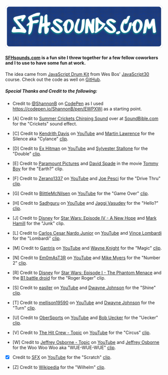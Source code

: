 ![alt text](https://github.com/nicksocha/sfhsounds-com/blob/master/images/sfhsounds-com.png?raw=true)

#### [SFHsounds.com](https://sfhsounds.com) is a fun site I threw together for a few fellow coworkers and I to use to have some fun at work.

The idea came from [JavaScript Drum Kit](https://www.youtube.com/watch?v=VuN8qwZoego) from Wes Bos' [JavaScript30](https://javascript30.com/) course. Check out the code as well on [GitHub](https://github.com/wesbos/JavaScript30/tree/master/01%20-%20JavaScript%20Drum%20Kit).

##### Special Thanks and Credit to the following:

- Credit to [@ShannonB](https://codepen.io/ShannonB/) on [CodePen](https://codepen.io/) as I used https://codepen.io/ShannonB/pen/EWPXWj as a starting point.

- [A] Credit to [Summer Crickets Chirping Sound](http://soundbible.com/295-Summer-Crickets-Chirping.html) over at [SoundBible.com](http://soundbible.com/) for the "Crickets" sound effect.

- [C] Credit to [Kendrith Davis](https://www.youtube.com/channel/UC3S1P9zHTXUb7MBxkho5s_w) on [YouTube](https://www.youtube.com/) and [Martin Lawrence](https://en.wikipedia.org/wiki/Martin_Lawrence) for the Silence aka "Cylance" [clip](https://www.youtube.com/watch?v=jrw_zRBWeZA).

- [D] Credit to [Ex Hitman](https://www.youtube.com/channel/UCO3Fjw1TKs_1LdyAVIWSMFg) on [YouTube](https://www.youtube.com/) and [Sylvester Stallone](https://en.wikipedia.org/wiki/Sylvester_Stallone) for the "Double" [clip](https://youtu.be/2NsjFfdQKLU?t=101).

- [E] Credit to [Paramount Pictures](https://en.wikipedia.org/wiki/Paramount_Pictures) and [David Spade](https://en.wikipedia.org/wiki/David_Spade) in the movie [Tommy Boy](https://en.wikipedia.org/wiki/Tommy_Boy) for the "Earth?" clip.

- [F] Credit to [Zerano1337](https://www.youtube.com/channel/UC3HIfJ_7F0VBvk_ijQ2ExlQ) on [YouTube](https://www.youtube.com/) and [Joe Pesci](https://en.wikipedia.org/wiki/Joe_Pesci) for the "Drive Thru" [clip](https://youtu.be/lWfaiTLPUKQ?t=61).

- [G] Credit to [BlittleMcNilsen](https://www.youtube.com/channel/UCbRbHZdQSocaoCwtyjC1v5Q) on [YouTube](https://www.youtube.com/) for the "Game Over" [clip](https://www.youtube.com/watch?v=M6KOEMJKdEI).

- [H] Credit to [Sadhguru](https://www.youtube.com/channel/UCcYzLCs3zrQIBVHYA1sK2sw) on [YouTube](https://www.youtube.com/) and [Jaggi Vasudev](https://en.wikipedia.org/wiki/Jaggi_Vasudev) for the "Hello?" [clip](https://youtu.be/vEJOywx9Eq8?t=2791).

- [J] Credit to [Disney](https://www.disney.com/) for [Star Wars: Episode IV - A New Hope](https://en.wikipedia.org/wiki/Star_Wars) and [Mark Hamill](https://en.wikipedia.org/wiki/Mark_Hamill) for the "Junk" clip.

- [L] Credit to [Carlos Cesar Nardo Junior](https://www.youtube.com/channel/UCOMSXoVD-PhVacaGfefauYw) on [YouTube](https://www.youtube.com/) and [Vince Lombardi](https://en.wikipedia.org/wiki/Vince_Lombardi) for the "Lombardi" [clip](https://www.youtube.com/watch?v=4V0TYIO6yv4).

- [M] Credit to [Gantris](https://www.youtube.com/channel/UCIg4UhdCyBM_kQTzJ6wH1ig) on [YouTube](https://www.youtube.com/) and [Wayne Knight](https://en.wikipedia.org/wiki/Wayne_Knight) for the "Magic" [clip](https://www.youtube.com/watch?v=RVSEaTWM3kU).

- [N] Credit to [Em0mAsT3R](https://www.youtube.com/channel/UCEd-HxDnvPCgj8wT7bd5yaA) on [YouTube](https://www.youtube.com/) and [Mike Myers](https://en.wikipedia.org/wiki/Mike_Myers) for the "Number 2" [clip](https://youtu.be/PBtC_eKVVEE?t=104).

* [R] Credit to [Disney](https://www.disney.com/) for [Star Wars: Episode I - The Phantom Menace](https://en.wikipedia.org/wiki/Star_Wars:_Episode_I_–_The_Phantom_Menace) and the [B1 battle droid](https://www.starwars.com/databank/battle-droid) for the "Roger Roger" clip.

* [S] Credit to [easller](https://www.youtube.com/channel/UCqdU7P1rKJgKABsQfnBOPZw) on [YouTube](https://www.youtube.com/) and [Dwayne Johnson](https://en.wikipedia.org/wiki/Dwayne_Johnson) for the "Shine" [clip](https://youtu.be/hVMiksEenaM?t=2).

* [T] Credit to [mellison19590](https://www.youtube.com/channel/UCU-GQmkaqfEaC73Y5avr5Dg) on [YouTube](https://www.youtube.com/) and [Dwayne Johnson](https://en.wikipedia.org/wiki/Dwayne_Johnson) for the "Turn" [clip](https://www.youtube.com/watch?v=zjB0nQT3PJQ).

* [U] Credit to [OberSports](https://www.youtube.com/channel/UCKPgypMbabHncaWm4CAYAqQ) on [YouTube](https://www.youtube.com/) and [Bob Uecker](https://en.wikipedia.org/wiki/Bob_Uecker) for the "Uecker" [clip](https://youtu.be/lkxOz1BgYDU?t=9).

* [V] Credit to [The Hit Crew - Topic](https://www.youtube.com/channel/UCxjZHRbBCVMZYfV21SUaSAQ) on [YouTube](https://www.youtube.com/) for the "Circus" [clip](https://youtu.be/pct1uEhAqBQ?t=11).

* [W] Credit to [Jeffrey Osborne - Topic](https://www.youtube.com/channel/UCtzBnJuMbuHpla0_sx5D06A) on [YouTube](https://www.youtube.com/) and [Jeffrey Osborne](https://en.wikipedia.org/wiki/Jeffrey_Osborne) for the Woo Woo Woo aka "WUE-WUE-WUE" [clip](https://youtu.be/h4q3ARD3O78?t=76).

<!-- prettier-ignore -->
- [X] Credit to [SFX](https://www.youtube.com/channel/UCRHrSNdSQ0i-x1OYTlJlY0A) on [YouTube](https://www.youtube.com/) for the "Scratch" [clip](https://www.youtube.com/watch?v=6pQ3L9t25GI).

- [Z] Credit to [Wikipedia](https://en.wikipedia.org) for the "Wilhelm" [clip](https://en.wikipedia.org/wiki/Wilhelm_scream).
